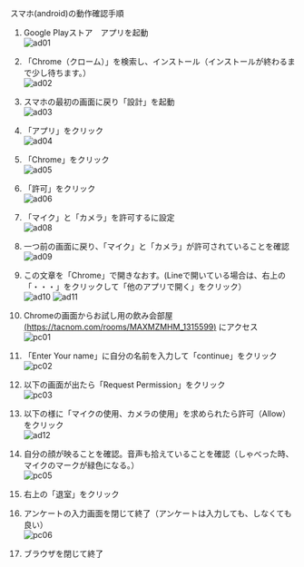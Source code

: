 スマホ(android)の動作確認手順

  1. Google Playストア　アプリを起動 <br>
    ![ad01](https://user-images.githubusercontent.com/12508784/86813789-8fab3180-c0bb-11ea-85c8-842c3e992168.png)

  1. 「Chrome（クローム）」を検索し、インストール（インストールが終わるまで少し待ちます。）<br>
    ![ad02](https://user-images.githubusercontent.com/12508784/86813792-8fab3180-c0bb-11ea-880c-9a83f28d9f0a.png)

  1. スマホの最初の画面に戻り「設計」を起動 <br>
    ![ad03](https://user-images.githubusercontent.com/12508784/86813793-9043c800-c0bb-11ea-9461-cc549384e9e3.png)

  1. 「アプリ」をクリック <br>
    ![ad04](https://user-images.githubusercontent.com/12508784/86813797-90dc5e80-c0bb-11ea-9944-d38ab42dbf86.png)

  1. 「Chrome」をクリック <br>
    ![ad05](https://user-images.githubusercontent.com/12508784/86813799-90dc5e80-c0bb-11ea-9ab5-5306002f108d.png)

  1. 「許可」をクリック <br>
    ![ad06](https://user-images.githubusercontent.com/12508784/86813802-9174f500-c0bb-11ea-9b3e-3e9be7073b18.png)

  1. 「マイク」と「カメラ」を許可するに設定 <br>
    ![ad08](https://user-images.githubusercontent.com/12508784/86813805-920d8b80-c0bb-11ea-9fb8-309254cd489d.png)

  1. 一つ前の画面に戻り、「マイク」と「カメラ」が許可されていることを確認 <br>
    ![ad09](https://user-images.githubusercontent.com/12508784/86813806-920d8b80-c0bb-11ea-95e6-b06f682e7f2b.png)

  1. この文章を「Chrome」で開きなおす。(Lineで開いている場合は、右上の「・・・」をクリックして「他のアプリで開く」をクリック） <br>
    ![ad10](https://user-images.githubusercontent.com/12508784/86813810-933eb880-c0bb-11ea-8479-430d9a00ca1f.png)
    ![ad11](https://user-images.githubusercontent.com/12508784/86813813-933eb880-c0bb-11ea-8dce-e776a14f05c7.png)

  1. Chromeの画面からお試し用の飲み会部屋[(https://tacnom.com/rooms/MAXMZMHM_1315599)](https://tacnom.com/rooms/MAXMZMHM_1315599) にアクセス <br>
    ![pc01](https://user-images.githubusercontent.com/12508784/86572184-90ee3880-bfad-11ea-9aa0-7c26e5e8d03b.png)

  1. 「Enter Your name」に自分の名前を入力して「continue」をクリック <br>
    ![pc02](https://user-images.githubusercontent.com/12508784/86572188-9186cf00-bfad-11ea-9b23-e9c0b48c6453.jpg)

  1. 以下の画面が出たら「Request Permission」をクリック <br>
    ![pc03](https://user-images.githubusercontent.com/12508784/86572191-921f6580-bfad-11ea-8d4f-1dfb28d23613.jpg)

  1. 以下の様に「マイクの使用、カメラの使用」を求められたら許可（Allow）をクリック <br>
    ![ad12](https://user-images.githubusercontent.com/12508784/86813785-8e7a0480-c0bb-11ea-9bb7-663dbad93800.png)

  1. 自分の顔が映ることを確認。音声も拾えていることを確認（しゃべった時、マイクのマークが緑色になる。） <br>
    ![pc05](https://user-images.githubusercontent.com/12508784/86572194-92b7fc00-bfad-11ea-9080-5a4f5bfe1e76.jpg)

  1. 右上の「退室」をクリック <br>

  1. アンケートの入力画面を閉じて終了（アンケートは入力しても、しなくても良い） <br>
    ![pc06](https://user-images.githubusercontent.com/12508784/86572195-92b7fc00-bfad-11ea-90b6-b21ecaa80180.png)
    
  1. ブラウザを閉じて終了

